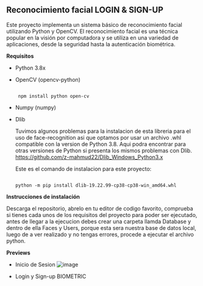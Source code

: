 ## Reconocimiento facial LOGIN & SIGN-UP

Este proyecto implementa un sistema básico de reconocimiento facial utilizando Python y OpenCV. 
El reconocimiento facial es una técnica popular en la visión por computadora y se utiliza en una variedad de aplicaciones, desde la seguridad hasta la autenticación biométrica.


**Requisitos**
- Python 3.8x
- OpenCV (opencv-python)
  
  ```text
  
   npm install python open-cv
  
  ```
- Numpy (numpy)
- Dlib

  Tuvimos algunos problemas para la instalacion de esta libreria para el uso de face-recognition asi que optamos por usar un archivo .whl compatible con la version de Python 3.8.
  Aqui podra encontrar para otras versiones de Python si presenta los mismos problemas con Dlib. https://github.com/z-mahmud22/Dlib_Windows_Python3.x

  Este es el comando de instalacion para este proyecto:

    ```text
  
  python -m pip install dlib-19.22.99-cp38-cp38-win_amd64.whl
  
  ```

**Instrucciones de instalación**

Descarga el repositorio, abrelo en tu editor de codigo favorito, comprueba si tienes cada unos de los requisitos del proyecto para poder ser ejecutado, antes de llegar a la ejecucion debes crear una carpeta llamda Database y dentro de ella Faces y Users,
porque esta sera nuestra base de datos local, luego de a ver realizado y no tengas errores, procede a ejecutar el archivo python. 

**Previews**
- Inicio de Sesion
![image](https://github.com/Isracraxcker/FacesRecognition/assets/133439166/b1456a7f-0eeb-4362-8f56-9b41e2a3c238)

- Login y Sign-up BIOMETRIC
  


